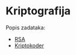 # Kriptografija

Popis zadataka:
- [RSA](https://github.com/fnovak22/ctf-zavrsni/tree/main/Zadaci/Kriptografija/RSA)
- [Kriptokoder](https://github.com/fnovak22/ctf-zavrsni/tree/main/Zadaci/Kriptografija/Kriptokoder)

